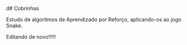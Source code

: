 d# Cobrinhas

Estudo de algoritmos de Aprendizado por Reforço, aplicando-os ao jogo Snake.

Editando de novo!!!!!